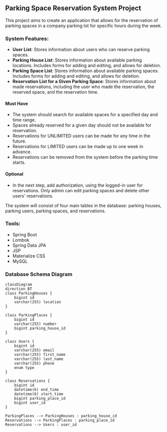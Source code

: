 ## Parking Space Reservation System Project

This project aims to create an application that allows for the reservation of parking spaces in a company parking lot for specific hours during the week.

### System Features:
- **User List**: Stores information about users who can reserve parking spaces.
- **Parking House List**: Stores information about available parking locations. Includes forms for adding and editing, and allows for deletion.
- **Parking Space List**: Stores information about available parking spaces. Includes forms for adding and editing, and allows for deletion.
- **Reservation List for a Given Parking Space**: Stores information about made reservations, including the user who made the reservation, the reserved space, and the reservation time.

#### Must Have
- The system should search for available spaces for a specified day and time range.
- Spaces already reserved for a given day should not be available for reservation.
- Reservations for UNLIMITED users can be made for any time in the future.
- Reservations for LIMITED users can be made up to one week in advance.
- Reservations can be removed from the system before the parking time starts.

#### Optional
- In the next step, add authorization, using the logged-in user for reservations. Only admin can edit parking spaces and delete other users' reservations.

The system will consist of four main tables in the database: parking houses, parking users, parking spaces, and reservations.

### Tools:
- Spring Boot
- Lombok
- Spring Data JPA
- JSP
- Materialize CSS
- MySQL

### Database Schema Diagram

```mermaid
classDiagram
direction BT
class ParkingHouses {
    bigint id
    varchar(255) location
}

class ParkingPlaces {
    bigint id
    varchar(255) number
    bigint parking_house_id
}

class Users {
    bigint id
    varchar(255) email
    varchar(255) first_name
    varchar(255) last_name
    varchar(255) phone
    enum type
}

class Reservations {
    bigint id
    datetime(6) end_time
    datetime(6) start_time
    bigint parking_place_id
    bigint user_id
}

ParkingPlaces --> ParkingHouses : parking_house_id
Reservations --> ParkingPlaces : parking_place_id
Reservations --> Users : user_id
```